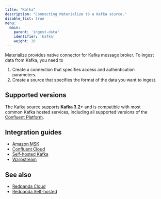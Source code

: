 ```yaml
---
title: "Kafka"
description: "Connecting Materialize to a Kafka source."
disable_list: true
menu:
  main:
    parent: 'ingest-data'
    identifier: 'kafka'
    weight: 20
---
```


Materialize provides native connector for Kafka message broker. To ingest data
from Kafka, you need to

1. Create a connection that specifies access and authentication parameters.
2. Create a source that specifies the format of the data you want to ingest.

## Supported versions

The Kafka source supports **Kafka 3.2+** and is compatible with most common Kafka hosted services, including all supported versions of the [Confluent Platform](https://docs.confluent.io/platform/current/installation/versions-interoperability.html).

## Integration guides

- [Amazon MSK](/ingest-data/kafka/amazon-msk/)
- [Confluent Cloud](/ingest-data/kafka/confluent-cloud/)
- [Self-hosted Kafka](/ingest-data/kafka/kafka-self-hosted/)
- [Warpstream](/ingest-data/kafka/warpstream/)

## See also

- [Redpanda Cloud](/ingest-data/redpanda/redpanda-cloud/)
- [Redpanda Self-hosted](/ingest-data/redpanda/)
